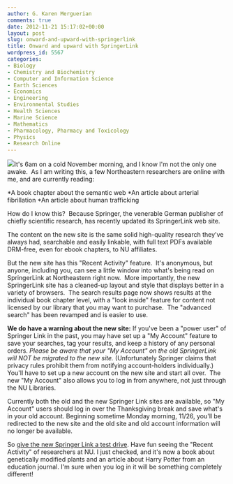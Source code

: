 ```yaml
---
author: G. Karen Merguerian
comments: true
date: 2012-11-21 15:17:02+00:00
layout: post
slug: onward-and-upward-with-springerlink
title: Onward and upward with SpringerLink
wordpress_id: 5567
categories:
- Biology
- Chemistry and Biochemistry
- Computer and Information Science
- Earth Sciences
- Economics
- Engineering
- Environmental Studies
- Health Sciences
- Marine Science
- Mathematics
- Pharmacology, Pharmacy and Toxicology
- Physics
- Research Online
---
```


[![](http://www.lib.neu.edu/snippets/wp-content/uploads/2012/11/srook.jpg)](http://www.lib.neu.edu/snippets/wp-content/uploads/2012/11/srook.jpg)It's 6am on a cold November morning, and I know I'm not the only one awake.  As I am writing this, a few Northeastern researchers are online with me, and are currently reading:

*A book chapter about the semantic web
*An article about arterial fibrillation
*An article about human trafficking

How do I know this?  Because Springer, the venerable German publisher of chiefly scientific research, has recently updated its SpringerLink web site.

The content on the new site is the same solid high-quality research they've always had, searchable and easily linkable, with full text PDFs available DRM-free, even for ebook chapters, to NU affiliates.

But the new site has this "Recent Activity" feature.  It's anonymous, but anyone, including you, can see a little window into what's being read on SpringerLink at Northeastern right now.  More importantly, the new SpringerLink site has a cleaned-up layout and style that displays better in a variety of browsers.  The search results page now shows results at the individual book chapter level, with a "look inside" feature for content not licensed by our library that you may want to purchase.  The "advanced search" has been revamped and is easier to use.

**We do have a warning about the new site:** If you've been a "power user" of Springer Link in the past, you may have set up a "My Account" feature to save your searches, tag your results, and keep a history of any personal orders. _Please be aware that your "My Account" on the old SpringerLink will NOT be migrated to the new site._ (Unfortunately Springer claims that privacy rules prohibit them from notifying account-holders individually.) You'll have to set up a new account on the new site and start all over.  The new "My Account" also allows you to log in from anywhere, not just through the NU Libraries.

Currently both the old and the new Springer Link sites are available, so "My Account" users should log in over the Thanksgiving break and save what's in your old account. Beginning sometime Monday morning, 11/26, you'll be redirected to the new site and the old site and old account information will no longer be available.

So [give the new Springer Link a test drive](http://0-link.springer.com.ilsprod.lib.neu.edu). Have fun seeing the "Recent Activity" of researchers at NU. I just checked, and it's now a book about genetically modified plants and an article about Harry Potter from an education journal. I'm sure when you log in it will be something completely different!
